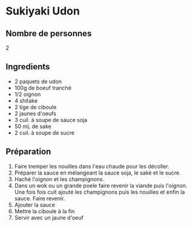 # Sukiyaki Udon

## Nombre de personnes
2

## Ingredients

- 2 paquets de udon
- 100g de boeuf tranché
- 1/2 oignon
- 4 shitake
- 2 tige de ciboule
- 2 jaunes d'oeufs
- 3 cuil. à soupe de sauce soja
- 50 mL de sake
- 2 cuil. à soupe de sucre

## Préparation

1. Faire tremper les nouilles dans l'eau chaude pour les décoller.
2. Préparer la sauce en mélangeant la sauce soja, le saké et le sucre.
3. Haché l'oignon et les champignons.
4. Dans un wok ou un grande poele faire revenir la viande puis l'oignon. Une fois fois cuit ajouté les champignons puis les nouilles et enfin la sauce. Faire revenir.
5. Ajouter la sauce
6. Mettre la ciboule à la fin
7. Servir avec un jaune d'oeuf
